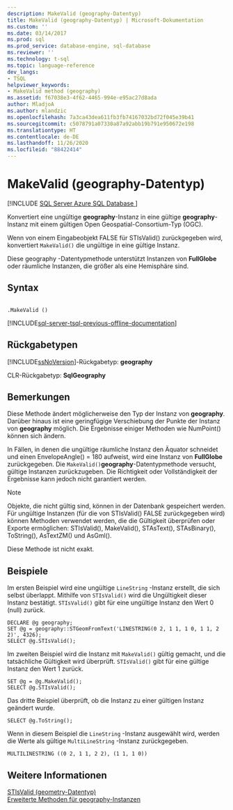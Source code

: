 ```yaml
---
description: MakeValid (geography-Datentyp)
title: MakeValid (geography-Datentyp) | Microsoft-Dokumentation
ms.custom: ''
ms.date: 03/14/2017
ms.prod: sql
ms.prod_service: database-engine, sql-database
ms.reviewer: ''
ms.technology: t-sql
ms.topic: language-reference
dev_langs:
- TSQL
helpviewer_keywords:
- MakeValid method (geography)
ms.assetid: f67038e3-4f62-4465-994e-e95ac27d8ada
author: MladjoA
ms.author: mlandzic
ms.openlocfilehash: 7a3ca43dea611fb3fb74167032bd72f045e39b41
ms.sourcegitcommit: c5078791a07330a87a92abb19b791e950672e198
ms.translationtype: HT
ms.contentlocale: de-DE
ms.lasthandoff: 11/26/2020
ms.locfileid: "88422414"
---
```

# <a name="makevalid-geography-data-type"></a>MakeValid (geography-Datentyp)
[!INCLUDE [SQL Server Azure SQL Database ](../../includes/applies-to-version/sql-asdb.md)]

  Konvertiert eine ungültige **geography**-Instanz in eine gültige **geography**-Instanz mit einem gültigen Open Geospatial-Consortium-Typ (OGC).  
  
 Wenn von einem Eingabeobjekt FALSE für STIsValid() zurückgegeben wird, konvertiert `MakeValid()` die ungültige in eine gültige Instanz.  
  
 Diese geography -Datentypmethode unterstützt Instanzen von **FullGlobe** oder räumliche Instanzen, die größer als eine Hemisphäre sind.  
  
## <a name="syntax"></a>Syntax  
  
```  
  
.MakeValid ()  
```  

[!INCLUDE[sql-server-tsql-previous-offline-documentation](../../includes/sql-server-tsql-previous-offline-documentation.md)]

## <a name="return-types"></a>Rückgabetypen
 [!INCLUDE[ssNoVersion](../../includes/ssnoversion-md.md)]-Rückgabetyp: **geography**  
  
 CLR-Rückgabetyp: **SqlGeography**  
  
## <a name="remarks"></a>Bemerkungen  
 Diese Methode ändert möglicherweise den Typ der Instanz von **geography**. Darüber hinaus ist eine geringfügige Verschiebung der Punkte der Instanz von **geography** möglich. Die Ergebnisse einiger Methoden wie NumPoint() können sich ändern.  
  
 In Fällen, in denen die ungültige räumliche Instanz den Äquator schneidet und einen EnvelopeAngle() = 180 aufweist, wird eine Instanz von **FullGlobe** zurückgegeben. Die `MakeValid()`**geography**-Datentypmethode versucht, gültige Instanzen zurückzugeben. Die Richtigkeit oder Vollständigkeit der Ergebnisse kann jedoch nicht garantiert werden.  
  
> [!NOTE]  
>  Objekte, die nicht gültig sind, können in der Datenbank gespeichert werden. Für ungültige Instanzen (für die von STIsValid() FALSE zurückgegeben wird) können Methoden verwendet werden, die die Gültigkeit überprüfen oder Exporte ermöglichen: STIsValid(), MakeValid(), STAsText(), STAsBinary(), ToString(), AsTextZM() und AsGml().  
  
 Diese Methode ist nicht exakt.  
  
## <a name="examples"></a>Beispiele  
 Im ersten Beispiel wird eine ungültige `LineString` -Instanz erstellt, die sich selbst überlappt. Mithilfe von `STIsValid()` wird die Ungültigkeit dieser Instanz bestätigt. `STIsValid()` gibt für eine ungültige Instanz den Wert 0 (null) zurück.  
  
```  
DECLARE @g geography;  
SET @g = geography::STGeomFromText('LINESTRING(0 2, 1 1, 1 0, 1 1, 2 2)', 4326);  
SELECT @g.STIsValid();  
```  
  
 Im zweiten Beispiel wird die Instanz mit `MakeValid()` gültig gemacht, und die tatsächliche Gültigkeit wird überprüft. `STIsValid()` gibt für eine gültige Instanz den Wert 1 zurück.  
  
```  
SET @g = @g.MakeValid();  
SELECT @g.STIsValid();  
```  
  
 Das dritte Beispiel überprüft, ob die Instanz zu einer gültigen Instanz geändert wurde.  
  
```  
SELECT @g.ToString();  
```  
  
 Wenn in diesem Beispiel die `LineString` -Instanz ausgewählt wird, werden die Werte als gültige `MultiLineString` -Instanz zurückgegeben.  
  
```  
MULTILINESTRING ((0 2, 1 1, 2 2), (1 1, 1 0))  
```  
  
## <a name="see-also"></a>Weitere Informationen  
 [STIsValid &#40;geometry-Datentyp&#41;](../../t-sql/spatial-geometry/stisvalid-geometry-data-type.md)   
 [Erweiterte Methoden für geography-Instanzen](../../t-sql/spatial-geography/extended-methods-on-geography-instances.md)  
  
  
